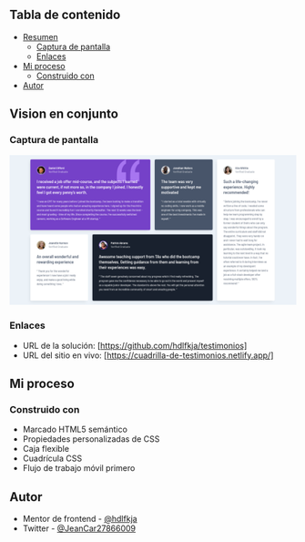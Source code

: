 ## Tabla de contenido

- [Resumen](#resumen)
  - [Captura de pantalla](#captura-pantalla)
  - [Enlaces](#enlaces)
- [Mi proceso](#mi-proceso)
  - [Construido con](#construido-con)
- [Autor](#autor)

## Vision en conjunto

### Captura de pantalla

![](./screenshot.png)

### Enlaces

- URL de la solución: [https://github.com/hdlfkja/testimonios]
- URL del sitio en vivo: [https://cuadrilla-de-testimonios.netlify.app/]

## Mi proceso

### Construido con

- Marcado HTML5 semántico
- Propiedades personalizadas de CSS
- Caja flexible
- Cuadrícula CSS
- Flujo de trabajo móvil primero

## Autor

- Mentor de frontend - [@hdlfkja](https://www.frontendmentor.io/profile/tunombredeusuario)
- Twitter - [@JeanCar27866009](https://twitter.com/JeanCar27866009)
